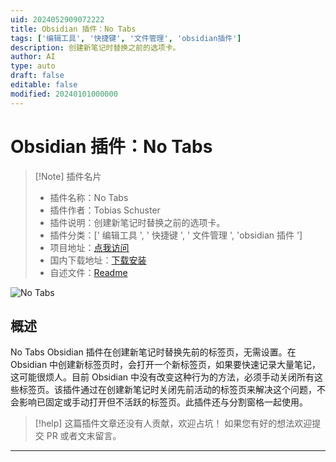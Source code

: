 ```yaml
---
uid: 2024052909072222
title: Obsidian 插件：No Tabs
tags: ['编辑工具', '快捷键', '文件管理', 'obsidian插件']
description: 创建新笔记时替换之前的选项卡。
author: AI
type: auto
draft: false
editable: false
modified: 20240101000000
---
```


# Obsidian 插件：No Tabs

> [!Note] 插件名片
> - 插件名称：No Tabs
> - 插件作者：Tobias Schuster
> - 插件说明：创建新笔记时替换之前的选项卡。
> - 插件分类：[' 编辑工具 ', ' 快捷键 ', ' 文件管理 ', 'obsidian 插件 ']
> - 项目地址：[点我访问](https://github.com/TS-Tobias/obsidian-no-tabs)
> - 国内下载地址：[下载安装](https://pkmer.cn/products/plugin/pluginMarket/?no-tabs)
> - 自述文件：[Readme](https://ghproxy.net/https://raw.githubusercontent.com/TS-Tobias/obsidian-no-tabs/master/README.md)

![No Tabs](https://cdn.pkmer.cn/covers/no-tabs_new.gif!pkmer)

## 概述

No Tabs Obsidian 插件在创建新笔记时替换先前的标签页，无需设置。在 Obsidian 中创建新标签页时，会打开一个新标签页，如果要快速记录大量笔记，这可能很烦人。目前 Obsidian 中没有改变这种行为的方法，必须手动关闭所有这些标签页。该插件通过在创建新笔记时关闭先前活动的标签页来解决这个问题，不会影响已固定或手动打开但不活跃的标签页。此插件还与分割窗格一起使用。

> [!help]
> 这篇插件文章还没有人贡献，欢迎占坑！
> 如果您有好的想法欢迎提交 PR 或者文末留言。

---



